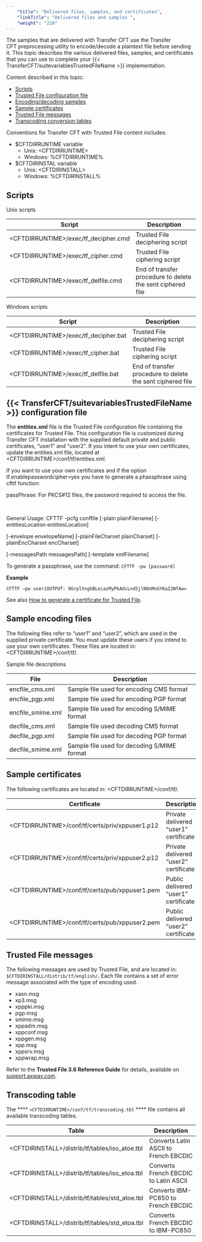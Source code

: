 ```yaml
---
    "title": "Delivered files, samples, and certificates",
    "linkTitle": "Delivered files and samples ",
    "weight": "220"
---
```

The samples that are delivered with Transfer CFT use the Transfer CFT preprocessing utility to encode/decode a plaintext file before sending it. This topic describes the various delivered files, samples, and certificates that you can use to complete your {{< TransferCFT/suitevariablesTrustedFileName  >}} implementation.

Content described in this topic:

- [Scripts](#Scripts)
- [Trusted File configuration file](#Trusted)
- [Encoding/decoding samples](#Sample)
- [Sample certificates](#Sample)
- [Trusted File messages](#Messages)
- [Transcoding conversion tables](#Transcod)

Conventions for Transfer CFT with Trusted File content includes:

- $CFTDIRRUNTIME variable
    -   Unix: &lt;CFTDIRRUNTIME&gt;
    -   Windows: %CFTDIRRUNTIME%
- $CFTDIRINSTAL variable
    -   Unix: &lt;CFTDIRINSTALL&gt;
    -   Windows: %CFTDIRINSTALL%

<span id="Scripts"></span>

Scripts
-------

Unix scripts


| Script  | Description  |
| --- | --- |
| &lt;CFTDIRRUNTIME&gt;/exec/tf_decipher.cmd  | Trusted File deciphering script  |
| &lt;CFTDIRRUNTIME&gt;/exec/tf_cipher.cmd  | Trusted File ciphering script  |
| &lt;CFTDIRRUNTIME&gt;/exec/tf_delfile.cmd  | End of transfer procedure to delete the sent ciphered file  |


Windows scripts


| Script  | Description  |
| --- | --- |
| &lt;CFTDIRRUNTIME&gt;/exec/tf_decipher.bat  | Trusted File deciphering script  |
| &lt;CFTDIRRUNTIME&gt;/exec/tf_cipher.bat  | Trusted File ciphering script  |
| &lt;CFTDIRRUNTIME&gt;/exec/tf_delfile.bat  | End of transfer procedure to delete the sent ciphered file  |


<span id="Trusted"></span>

{{< TransferCFT/suitevariablesTrustedFileName  >}} configuration file
--------------------------------------------------------------------------

The ****entities.xml**** file is the Trusted File configuration file containing the certificates for Trusted File. This configuration file is customized during Transfer CFT installation with the supplied default private and public certificates, “user1” and “user2”. If you intent to use your own certificates, update the entities.xml file, located at &lt;CFTDIRRUNTIME&gt;/conf/tf/entities.xml.

If you want to use your own certificates and if the option tf.enablepasswordcipher=yes you have to generate a phassphrase using cfttf function:

passPhrase: For PKCS\#12 files, the password required to access the file.

 

General Usage: CFTTF -pcfg conffile [-plain plainFilename] [-entitiesLocation entitiesLocation]

[-envelope envelopeName] [-plainFileCharset plainCharset] [-plainEncCharset encCharset]

[-messagesPath messagesPath] [-template xmlFilename]

To generate a passphrase, use the command: `CFTTF -pw [password]`

****Example****

```
CFTTF –pw user1OUTPUT: OGrplhngkBLeiazMyPkAdcLnd5jlNOnMoGYKaI2WfAw=
```

See also [How to generate a certificate for Trusted File](../tf_generate_cert).

<span id="Sample"></span>

Sample encoding files
---------------------

The following files refer to “user1” and “user2”, which are used in the supplied private certificate. You must update these users if you intend to use your own certificates. These files are located in: &lt;CFTDIRRUNTIME&gt;/conf/tf/.

Sample file descriptions


| File  | Description  |
| --- | --- |
| encfile_cms.xml  | Sample file used for encoding CMS format  |
| encfile_pgp.xml  | Sample file used for encoding PGP format  |
| encfile_smime.xml  | Sample file used for encoding S/MIME format  |
| decfile_cms.xml  | Sample file used decoding CMS format  |
| decfile_pgp.xml  | Sample file used for decoding PGP format  |
| decfile_smime.xml  | Sample file used for decoding S/MIME format  |


Sample certificates
-------------------

The following certificates are located in: &lt;CFTDIRRUNTIME&gt;/conf/tf/.


| Certificate  | Description  |
| --- | --- |
| &lt;CFTDIRRUNTIME&gt;/conf/tf/certs/priv/xppuser1.p12  | Private delivered “user1” certificate  |
| &lt;CFTDIRRUNTIME&gt;/conf/tf/certs/priv/xppuser2.p12  | Private delivered “user2” certificate  |
| &lt;CFTDIRRUNTIME&gt;/conf/tf/certs/pub/xppuser1.pem  | Public delivered “user1” certificate  |
| &lt;CFTDIRRUNTIME&gt;/conf/tf/certs/pub/xppuser2.pem  | Public delivered “user2” certificate  |


<span id="Messages"></span>

Trusted File messages
---------------------

The following messages are used by Trusted File, and are located in: `$CFTDIRINSTALL/distrib/tf/english/`****.**** Each file contains a set of error message associated with the type of encoding used.

- xasn.msg
- xp3.msg
- xpppki.msg
- pgp.msg
- smime.msg
- xppadm.msg
- xppconf.msg
- xppgen.msg
- xpp.msg
- xppsrv.msg
- xppwrap.msg

Refer to the **Trusted File 3.6 Reference Guide** for details, available on [support.axway.com](https://support.axway.com/).

<span id="Transcod"></span>

Transcoding table
-----------------

The **** `<CFTDIRRUNTIME>/conf/tf/transcoding.tbl` **** file contains all available transcoding tables.


| Table  | Description  |
| --- | --- |
| &lt;CFTDIRINSTALL&gt;/distrib/tf/tables/iso_atoe.tbl  | Converts Latin ASCII to French EBCDIC  |
| &lt;CFTDIRINSTALL&gt;/distrib/tf/tables/iso_etoa.tbl  | Converts French EBCDIC to Latin ASCII  |
| &lt;CFTDIRINSTALL&gt;/distrib/tf/tables/std_atoe.tbl  | Converts IBM-PC850 to French EBCDIC  |
| &lt;CFTDIRINSTALL&gt;/distrib/tf/tables/std_etoa.tbl  | Converts French EBCDIC to IBM-PC850  |

